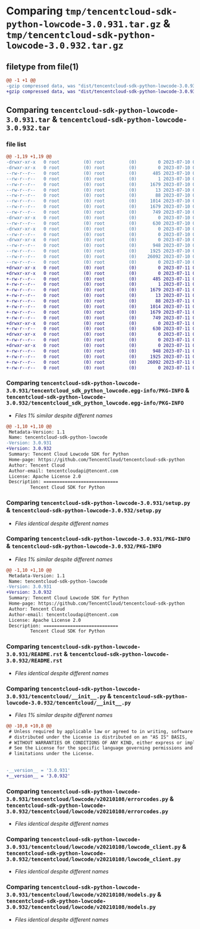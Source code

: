 # Comparing `tmp/tencentcloud-sdk-python-lowcode-3.0.931.tar.gz` & `tmp/tencentcloud-sdk-python-lowcode-3.0.932.tar.gz`

## filetype from file(1)

```diff
@@ -1 +1 @@
-gzip compressed data, was "dist/tencentcloud-sdk-python-lowcode-3.0.931.tar", last modified: Mon Jul 10 00:43:39 2023, max compression
+gzip compressed data, was "dist/tencentcloud-sdk-python-lowcode-3.0.932.tar", last modified: Tue Jul 11 00:48:53 2023, max compression
```

## Comparing `tencentcloud-sdk-python-lowcode-3.0.931.tar` & `tencentcloud-sdk-python-lowcode-3.0.932.tar`

### file list

```diff
@@ -1,19 +1,19 @@
-drwxr-xr-x   0 root         (0) root         (0)        0 2023-07-10 00:43:39.000000 tencentcloud-sdk-python-lowcode-3.0.931/
-drwxr-xr-x   0 root         (0) root         (0)        0 2023-07-10 00:43:39.000000 tencentcloud-sdk-python-lowcode-3.0.931/tencentcloud_sdk_python_lowcode.egg-info/
--rw-r--r--   0 root         (0) root         (0)      485 2023-07-10 00:43:39.000000 tencentcloud-sdk-python-lowcode-3.0.931/tencentcloud_sdk_python_lowcode.egg-info/SOURCES.txt
--rw-r--r--   0 root         (0) root         (0)        1 2023-07-10 00:43:39.000000 tencentcloud-sdk-python-lowcode-3.0.931/tencentcloud_sdk_python_lowcode.egg-info/dependency_links.txt
--rw-r--r--   0 root         (0) root         (0)     1679 2023-07-10 00:43:39.000000 tencentcloud-sdk-python-lowcode-3.0.931/tencentcloud_sdk_python_lowcode.egg-info/PKG-INFO
--rw-r--r--   0 root         (0) root         (0)       13 2023-07-10 00:43:39.000000 tencentcloud-sdk-python-lowcode-3.0.931/tencentcloud_sdk_python_lowcode.egg-info/top_level.txt
--rw-r--r--   0 root         (0) root         (0)       88 2023-07-10 00:43:39.000000 tencentcloud-sdk-python-lowcode-3.0.931/setup.cfg
--rw-r--r--   0 root         (0) root         (0)     1014 2023-07-10 00:43:39.000000 tencentcloud-sdk-python-lowcode-3.0.931/setup.py
--rw-r--r--   0 root         (0) root         (0)     1679 2023-07-10 00:43:39.000000 tencentcloud-sdk-python-lowcode-3.0.931/PKG-INFO
--rw-r--r--   0 root         (0) root         (0)      749 2023-07-10 00:43:39.000000 tencentcloud-sdk-python-lowcode-3.0.931/README.rst
-drwxr-xr-x   0 root         (0) root         (0)        0 2023-07-10 00:43:39.000000 tencentcloud-sdk-python-lowcode-3.0.931/tencentcloud/
--rw-r--r--   0 root         (0) root         (0)      630 2023-07-10 00:43:39.000000 tencentcloud-sdk-python-lowcode-3.0.931/tencentcloud/__init__.py
-drwxr-xr-x   0 root         (0) root         (0)        0 2023-07-10 00:43:39.000000 tencentcloud-sdk-python-lowcode-3.0.931/tencentcloud/lowcode/
--rw-r--r--   0 root         (0) root         (0)        0 2023-07-10 00:43:39.000000 tencentcloud-sdk-python-lowcode-3.0.931/tencentcloud/lowcode/__init__.py
-drwxr-xr-x   0 root         (0) root         (0)        0 2023-07-10 00:43:39.000000 tencentcloud-sdk-python-lowcode-3.0.931/tencentcloud/lowcode/v20210108/
--rw-r--r--   0 root         (0) root         (0)      948 2023-07-10 00:43:39.000000 tencentcloud-sdk-python-lowcode-3.0.931/tencentcloud/lowcode/v20210108/errorcodes.py
--rw-r--r--   0 root         (0) root         (0)     1925 2023-07-10 00:43:39.000000 tencentcloud-sdk-python-lowcode-3.0.931/tencentcloud/lowcode/v20210108/lowcode_client.py
--rw-r--r--   0 root         (0) root         (0)    26092 2023-07-10 00:43:39.000000 tencentcloud-sdk-python-lowcode-3.0.931/tencentcloud/lowcode/v20210108/models.py
--rw-r--r--   0 root         (0) root         (0)        0 2023-07-10 00:43:39.000000 tencentcloud-sdk-python-lowcode-3.0.931/tencentcloud/lowcode/v20210108/__init__.py
+drwxr-xr-x   0 root         (0) root         (0)        0 2023-07-11 00:48:53.000000 tencentcloud-sdk-python-lowcode-3.0.932/
+drwxr-xr-x   0 root         (0) root         (0)        0 2023-07-11 00:48:53.000000 tencentcloud-sdk-python-lowcode-3.0.932/tencentcloud_sdk_python_lowcode.egg-info/
+-rw-r--r--   0 root         (0) root         (0)      485 2023-07-11 00:48:53.000000 tencentcloud-sdk-python-lowcode-3.0.932/tencentcloud_sdk_python_lowcode.egg-info/SOURCES.txt
+-rw-r--r--   0 root         (0) root         (0)        1 2023-07-11 00:48:53.000000 tencentcloud-sdk-python-lowcode-3.0.932/tencentcloud_sdk_python_lowcode.egg-info/dependency_links.txt
+-rw-r--r--   0 root         (0) root         (0)     1679 2023-07-11 00:48:53.000000 tencentcloud-sdk-python-lowcode-3.0.932/tencentcloud_sdk_python_lowcode.egg-info/PKG-INFO
+-rw-r--r--   0 root         (0) root         (0)       13 2023-07-11 00:48:53.000000 tencentcloud-sdk-python-lowcode-3.0.932/tencentcloud_sdk_python_lowcode.egg-info/top_level.txt
+-rw-r--r--   0 root         (0) root         (0)       88 2023-07-11 00:48:53.000000 tencentcloud-sdk-python-lowcode-3.0.932/setup.cfg
+-rw-r--r--   0 root         (0) root         (0)     1014 2023-07-11 00:48:53.000000 tencentcloud-sdk-python-lowcode-3.0.932/setup.py
+-rw-r--r--   0 root         (0) root         (0)     1679 2023-07-11 00:48:53.000000 tencentcloud-sdk-python-lowcode-3.0.932/PKG-INFO
+-rw-r--r--   0 root         (0) root         (0)      749 2023-07-11 00:48:53.000000 tencentcloud-sdk-python-lowcode-3.0.932/README.rst
+drwxr-xr-x   0 root         (0) root         (0)        0 2023-07-11 00:48:53.000000 tencentcloud-sdk-python-lowcode-3.0.932/tencentcloud/
+-rw-r--r--   0 root         (0) root         (0)      630 2023-07-11 00:48:53.000000 tencentcloud-sdk-python-lowcode-3.0.932/tencentcloud/__init__.py
+drwxr-xr-x   0 root         (0) root         (0)        0 2023-07-11 00:48:53.000000 tencentcloud-sdk-python-lowcode-3.0.932/tencentcloud/lowcode/
+-rw-r--r--   0 root         (0) root         (0)        0 2023-07-11 00:48:53.000000 tencentcloud-sdk-python-lowcode-3.0.932/tencentcloud/lowcode/__init__.py
+drwxr-xr-x   0 root         (0) root         (0)        0 2023-07-11 00:48:53.000000 tencentcloud-sdk-python-lowcode-3.0.932/tencentcloud/lowcode/v20210108/
+-rw-r--r--   0 root         (0) root         (0)      948 2023-07-11 00:48:53.000000 tencentcloud-sdk-python-lowcode-3.0.932/tencentcloud/lowcode/v20210108/errorcodes.py
+-rw-r--r--   0 root         (0) root         (0)     1925 2023-07-11 00:48:53.000000 tencentcloud-sdk-python-lowcode-3.0.932/tencentcloud/lowcode/v20210108/lowcode_client.py
+-rw-r--r--   0 root         (0) root         (0)    26092 2023-07-11 00:48:53.000000 tencentcloud-sdk-python-lowcode-3.0.932/tencentcloud/lowcode/v20210108/models.py
+-rw-r--r--   0 root         (0) root         (0)        0 2023-07-11 00:48:53.000000 tencentcloud-sdk-python-lowcode-3.0.932/tencentcloud/lowcode/v20210108/__init__.py
```

### Comparing `tencentcloud-sdk-python-lowcode-3.0.931/tencentcloud_sdk_python_lowcode.egg-info/PKG-INFO` & `tencentcloud-sdk-python-lowcode-3.0.932/tencentcloud_sdk_python_lowcode.egg-info/PKG-INFO`

 * *Files 1% similar despite different names*

```diff
@@ -1,10 +1,10 @@
 Metadata-Version: 1.1
 Name: tencentcloud-sdk-python-lowcode
-Version: 3.0.931
+Version: 3.0.932
 Summary: Tencent Cloud Lowcode SDK for Python
 Home-page: https://github.com/TencentCloud/tencentcloud-sdk-python
 Author: Tencent Cloud
 Author-email: tencentcloudapi@tencent.com
 License: Apache License 2.0
 Description: ============================
         Tencent Cloud SDK for Python
```

### Comparing `tencentcloud-sdk-python-lowcode-3.0.931/setup.py` & `tencentcloud-sdk-python-lowcode-3.0.932/setup.py`

 * *Files identical despite different names*

### Comparing `tencentcloud-sdk-python-lowcode-3.0.931/PKG-INFO` & `tencentcloud-sdk-python-lowcode-3.0.932/PKG-INFO`

 * *Files 1% similar despite different names*

```diff
@@ -1,10 +1,10 @@
 Metadata-Version: 1.1
 Name: tencentcloud-sdk-python-lowcode
-Version: 3.0.931
+Version: 3.0.932
 Summary: Tencent Cloud Lowcode SDK for Python
 Home-page: https://github.com/TencentCloud/tencentcloud-sdk-python
 Author: Tencent Cloud
 Author-email: tencentcloudapi@tencent.com
 License: Apache License 2.0
 Description: ============================
         Tencent Cloud SDK for Python
```

### Comparing `tencentcloud-sdk-python-lowcode-3.0.931/README.rst` & `tencentcloud-sdk-python-lowcode-3.0.932/README.rst`

 * *Files identical despite different names*

### Comparing `tencentcloud-sdk-python-lowcode-3.0.931/tencentcloud/__init__.py` & `tencentcloud-sdk-python-lowcode-3.0.932/tencentcloud/__init__.py`

 * *Files 1% similar despite different names*

```diff
@@ -10,8 +10,8 @@
 # Unless required by applicable law or agreed to in writing, software
 # distributed under the License is distributed on an "AS IS" BASIS,
 # WITHOUT WARRANTIES OR CONDITIONS OF ANY KIND, either express or implied.
 # See the License for the specific language governing permissions and
 # limitations under the License.
 
 
-__version__ = '3.0.931'
+__version__ = '3.0.932'
```

### Comparing `tencentcloud-sdk-python-lowcode-3.0.931/tencentcloud/lowcode/v20210108/errorcodes.py` & `tencentcloud-sdk-python-lowcode-3.0.932/tencentcloud/lowcode/v20210108/errorcodes.py`

 * *Files identical despite different names*

### Comparing `tencentcloud-sdk-python-lowcode-3.0.931/tencentcloud/lowcode/v20210108/lowcode_client.py` & `tencentcloud-sdk-python-lowcode-3.0.932/tencentcloud/lowcode/v20210108/lowcode_client.py`

 * *Files identical despite different names*

### Comparing `tencentcloud-sdk-python-lowcode-3.0.931/tencentcloud/lowcode/v20210108/models.py` & `tencentcloud-sdk-python-lowcode-3.0.932/tencentcloud/lowcode/v20210108/models.py`

 * *Files identical despite different names*

